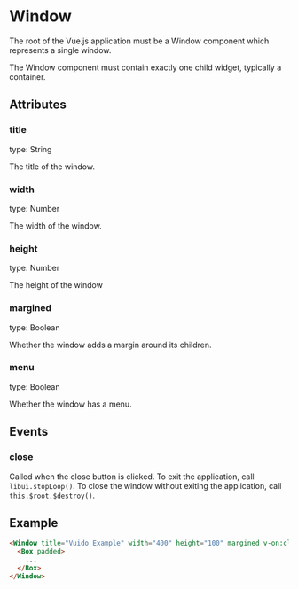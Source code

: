 # Window

The root of the Vue.js application must be a Window component which represents a single window.

The Window component must contain exactly one child widget, typically a container.

## Attributes

### title

type: String

The title of the window.

### width

type: Number

The width of the window.

### height

type: Number

The height of the window

### margined

type: Boolean

Whether the window adds a margin around its children.

### menu

type: Boolean

Whether the window has a menu.

## Events

### close

Called when the close button is clicked. To exit the application, call `libui.stopLoop()`. To close the window without exiting the application, call `this.$root.$destroy()`.

## Example

```html
<Window title="Vuido Example" width="400" height="100" margined v-on:close="exit">
  <Box padded>
    ...
  </Box>
</Window>
```
